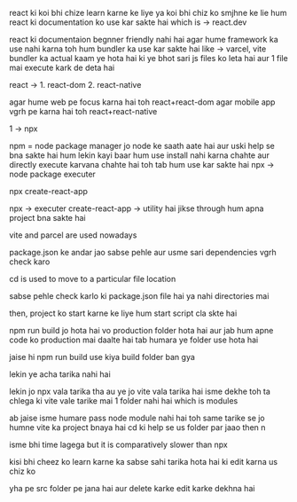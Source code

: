 react ki koi bhi chize learn karne ke liye ya koi bhi chiz ko smjhne ke lie hum react ki documentation ko use kar sakte hai which is -> react.dev

react ki documentaion begnner friendly nahi hai
agar hume framework ka use nahi karna toh hum bundler ka use kar sakte hai
like -> varcel, vite
bundler ka actual kaam ye hota hai ki ye bhot sari js files ko leta hai aur 1 file mai execute kark de deta hai

react -> 1. react-dom  2. react-native

agar hume web pe focus karna hai toh react+react-dom
agar mobile app vgrh pe karna hai toh react+react-native


<!-- bhot saare tarike hai react ke projects ko bnane ke  -->
1 -> npx

npm = node package manager jo node ke saath aate hai aur uski help se bna sakte hai hum lekin kayi baar hum use install nahi karna chahte aur directly execute karvana chahte hai toh tab hum use kar sakte hai npx -> node package executer

npx create-react-app

npx -> executer
create-react-app -> utility hai jikse through hum apna project bna sakte hai

<!-- npx create-react-app 01basicReact -->


<!-- yeh jo  npx create-react-app hai ye actual mai bhot bulky utility hai aur bhot hi useful utility hai lekin size bada hone ki vajah se ye recommended nahi hai aur aajakal bhi bhot kam hi use hoti hai-->
vite and parcel are used nowadays

package.json ke andar jao sabse pehle aur usme sari dependencies vgrh check karo

<!-- cd 01basicreact -->

cd is used to move to a particular file location


<!-- ************************* -->

sabse pehle check karlo ki package.json file hai ya nahi directories mai

<!-- ls -->

then, project ko start karne ke liye hum start script cla skte hai

<!-- npm run start -->

<!-- npm run build -->

npm run build jo hota hai vo production folder hota hai aur jab hum apne code ko production mai daalte hai tab humara ye folder use hota hai


jaise hi npm run build use kiya build folder ban gya




<!-- yeh sab humne npx create-react-app se kiya hai-->
lekin ye acha tarika nahi hai


<!-- hum vite vgrh use karenge -->

<!-- npm create vite@latest -->

lekin jo npx vala tarika tha au ye jo vite vala tarika hai isme dekhe toh ta chlega ki
vite vale tarike mai 1 folder nahi hai which is modules


ab jaise isme humare pass node module nahi hai toh same tarike se jo humne vite ka project bnaya hai cd ki help se us folder par jaao then 
n

<!-- npm install -->

isme bhi time lagega but it is comparatively slower than npx 


<!-- npm run dev -->





kisi bhi cheez ko learn karne ka sabse sahi tarika hota hai ki edit karna us chiz ko

yha pe src folder pe jana hai aur delete karke edit karke dekhna hai
